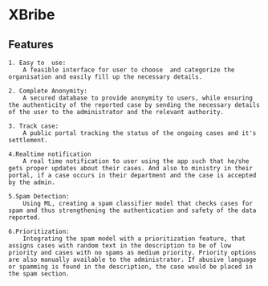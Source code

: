 # XBribe

## Features

    1. Easy to  use:
        A feasible interface for user to choose  and categorize the organisation and easily fill up the necessary details.
        
    2. Complete Anonymity:
        A secured database to provide anonymity to users, while ensuring the authenticity of the reported case by sending the necessary details of the user to the administrator and the relevant authority.
        
    3. Track case:
        A public portal tracking the status of the ongoing cases and it's settlement.
        
    4.Realtime notification
        A real time notification to user using the app such that he/she gets proper updates about their cases. And also to ministry in their portal, if a case occurs in their department and the case is accepted by the admin.
        
    5.Spam Detection:
        Using ML, creating a spam classifier model that checks cases for spam and thus strengthening the authentication and safety of the data reported.
       
    6.Prioritization: 
        Integrating the spam model with a prioritization feature, that assigns cases with random text in the description to be of low priority and cases with no spams as medium priority. Priority options are also manually available to the administrator. If abusive language or spamming is found in the description, the case would be placed in the spam section.



